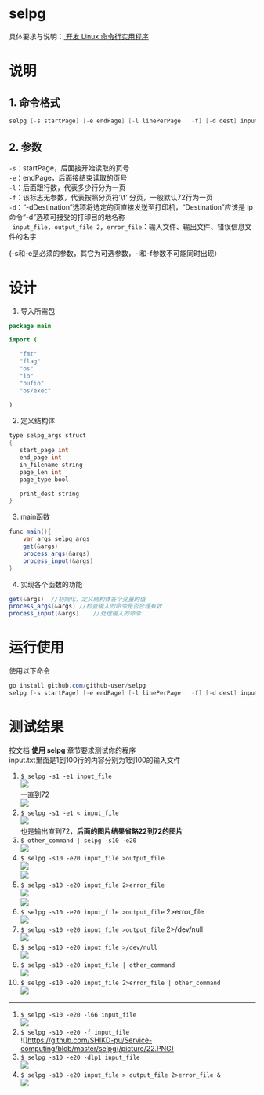 
# selpg
具体要求与说明：[ 开发 Linux 命令行实用程序 ](https://www.ibm.com/developerworks/cn/linux/shell/clutil/index.html)
# 说明
## 1. 命令格式  
```java
selpg [-s startPage] [-e endPage] [-l linePerPage | -f] [-d dest] input_file >output_file 2>error_file
   ```

## 2. 参数
   `-s`：startPage，后面接开始读取的页号   
    `-e`：endPage，后面接结束读取的页号  
    `-l`：后面跟行数，代表多少行分为一页  
    `-f`：该标志无参数，代表按照分页符’\f’ 分页，一般默认72行为一页  
    `-d`：“-dDestination”选项将选定的页直接发送至打印机，“Destination”应该是 lp 命令“-d”选项可接受的打印目的地名称  
   ` input_file`，`output_file 2`，`error_file`：输入文件、输出文件、错误信息文件的名字  
   
(-s和-e是必须的参数，其它为可选参数，-l和-f参数不可能同时出现）

# 设计

 1. 导入所需包
 ```java
 package main

import (

	"fmt"
	"flag"
	"os"
	"io"
	"bufio"
	"os/exec"

)
```

 2. 定义结构体
 ```java
 type selpg_args struct
{
	start_page int
	end_page int
	in_filename string
	page_len int
	page_type bool

	print_dest string
}
 ```
3. main函数
```java
func main(){
	var args selpg_args
	get(&args)
	process_args(&args)
	process_input(&args)
}
```
4. 实现各个函数的功能
```java
get(&args)	//初始化，定义结构体各个变量的值
process_args(&args)	//检查输入的命令是否合理有效
process_input(&args)	//处理输入的命令
```
# 运行使用
使用以下命令
```java
go install github.com/github-user/selpg
selpg [-s startPage] [-e endPage] [-l linePerPage | -f] [-d dest] input_file >output_file 2>error_file
```
# 测试结果
按文档 **使用 selpg** 章节要求测试你的程序   
input.txt里面是1到100行的内容分别为1到100的输入文件

1. `$ selpg -s1 -e1 input_file`  
![](https://github.com/SHIKD-pu/Service-computing/blob/master/selpg/picture/1-1.PNG)  
一直到72  
![](https://github.com/SHIKD-pu/Service-computing/blob/master/selpg/picture/1-3.PNG)  
2. `$ selpg -s1 -e1 < input_file`  
![](https://github.com/SHIKD-pu/Service-computing/blob/master/selpg/picture/2.PNG)  
也是输出直到72，**后面的图片结果省略22到72的图片**  
3. `$ other_command | selpg -s10 -e20`  
![](https://github.com/SHIKD-pu/Service-computing/blob/master/selpg/picture/3.PNG)  
4. `$ selpg -s10 -e20 input_file >output_file`  
![](https://github.com/SHIKD-pu/Service-computing/blob/master/selpg/picture/4-1.PNG)  
![](https://github.com/SHIKD-pu/Service-computing/blob/master/selpg/picture/4-2.PNG)  
5. `$ selpg -s10 -e20 input_file 2>error_file`  
![](https://github.com/SHIKD-pu/Service-computing/blob/master/selpg/picture/5-1.PNG)  
![](https://github.com/SHIKD-pu/Service-computing/blob/master/selpg/picture/5-2.PNG)  
6. `$ selpg -s10 -e20 input_file >output_file` 2>error_file  
![](https://github.com/SHIKD-pu/Service-computing/blob/master/selpg/picture/6.PNG)  
7. `$ selpg -s10 -e20 input_file >output_file` 2>/dev/null  
![](https://github.com/SHIKD-pu/Service-computing/blob/master/selpg/picture/7.PNG)  
8. `$ selpg -s10 -e20 input_file >/dev/null`  
![](https://github.com/SHIKD-pu/Service-computing/blob/master/selpg/picture/8.PNG)  
9. `$ selpg -s10 -e20 input_file | other_command`  
![](https://github.com/SHIKD-pu/Service-computing/blob/master/selpg/picture/9.PNG)  
10. `$ selpg -s10 -e20 input_file 2>error_file | other_command`  
![](https://github.com/SHIKD-pu/Service-computing/blob/master/selpg/picture/10.PNG)  
---  
1. `$ selpg -s10 -e20 -l66 input_file`  
![](https://github.com/SHIKD-pu/Service-computing/blob/master/selpg/picture/21.PNG)  
2. `$ selpg -s10 -e20 -f input_file`  
![]https://github.com/SHIKD-pu/Service-computing/blob/master/selpg(/picture/22.PNG)  
3. `$ selpg -s10 -e20 -dlp1 input_file`  
![](https://github.com/SHIKD-pu/Service-computing/blob/master/selpg/picture/23.PNG)  
4. `$ selpg -s10 -e20 input_file > output_file 2>error_file &`  
![](https://github.com/SHIKD-pu/Service-computing/blob/master/selpg/picture/24.PNG)   
